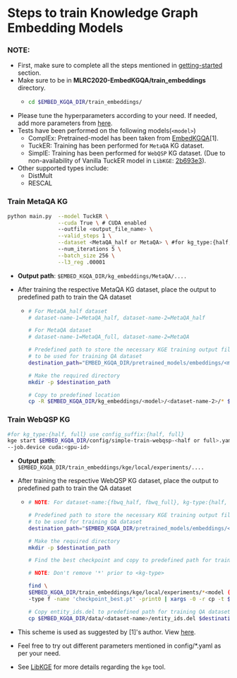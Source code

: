 # Steps to train Knowledge Graph Embedding Models 

### **NOTE:**
- First, make sure to complete all the steps mentioned in [getting-started](https://github.com/jishnujayakumar/MLRC2020-EmbedKGQA#get-started) section.
- Make sure to be in **MLRC2020-EmbedKGQA/train_embeddings** directory.
  - ```bash 
    cd $EMBED_KGQA_DIR/train_embeddings/
    ```
- Please tune the hyperparameters according to your need. If needed, add more parameters from [here](https://github.com/jishnujayakumar/MLRC2020-EmbedKGQA/blob/main/train_embeddings/main.py).
- Tests have been performed on the following models(`<model>`)
    - ComplEx: Pretrained-model has been taken from [EmbedKGQA](https://github.com/malllabiisc/EmbedKGQA#metaqa)[1].
    - TuckER: Training has been performed for `MetaQA` KG dataset.
    - SimplE: Training has been performed for `WebQSP` KG dataset. (Due to non-availability of Vanilla TuckER model in `LibKGE`: [2b693e3](https://github.com/uma-pi1/kge/tree/2b693e31c4c06c71336f1c553727419fe01d4aa6)).
- Other supported types include: 
    - DistMult
    - RESCAL  

### Train MetaQA KG

```bash
python main.py  --model TuckER \
                --cuda True \ # CUDA enabled
                --outfile <output_file_name> \
                --valid_steps 1 \
                --dataset <MetaQA_half or MetaQA> \ #for kg_type:{half, full} use dataset:{MetaQA_half, MetaQA}
                --num_iterations 5 \
                --batch_size 256 \
                --l3_reg .00001
```
- **Output path**: `$EMBED_KGQA_DIR/kg_embeddings/MetaQA/....`

- After training the respective MetaQA KG dataset, place the output to predefined path to train the QA dataset
    -   ```bash
        # For MetaQA_half dataset
        # dataset-name-1=MetaQA_half, dataset-name-2=MetaQA_half

        # For MetaQA dataset
        # dataset-name-1=MetaQA_full, dataset-name-2=MetaQA
        
        # Predefined path to store the necessary KGE training output files
        # to be used for training QA dataset
        destination_path="EMBED_KGQA_DIR/pretrained_models/embeddings/<model>_<dataset-name-1>/"
        
        # Make the required directory
        mkdir -p $destination_path
        
        # Copy to predefined location
        cp -R $EMBED_KGQA_DIR/kg_embeddings/<model>/<dataset-name-2>/* $destination_path
        ```
### Train WebQSP KG

```bash
#for kg_type:{half, full} use config_suffix:{half, full}
kge start $EMBED_KGQA_DIR/config/simple-train-webqsp-<half or full>.yaml \
--job.device cuda:<gpu-id>
```
- **Output path**: `$EMBED_KGQA_DIR/train_embeddings/kge/local/experiments/....`

- After training the respective WebQSP KG dataset, place the output to predefined path to train the QA dataset
    -   ```bash
        # NOTE: For dataset-name:{fbwq_half, fbwq_full}, kg-type:{half, full}

        # Predefined path to store the necessary KGE training output files
        # to be used for training QA dataset
        destination_path="$EMBED_KGQA_DIR/pretrained_models/embeddings/<model>_<dataset-name>/"

        # Make the required directory
        mkdir -p $destination_path

        # Find the best checkpoint and copy to predefined path for training QA dataset

        # NOTE: Don't remove '*' prior to <kg-type>

        find \
        $EMBED_KGQA_DIR/train_embeddings/kge/local/experiments/*<model (in lowercase)><kg-type> \
        -type f -name 'checkpoint_best.pt' -print0 | xargs -0 -r cp -t $destination_path

        # Copy entity_ids.del to predefined path for training QA dataset
        cp $EMBED_KGQA_DIR/data/<dataset-name>/entity_ids.del $destination_path
        ```

- This scheme is used as suggested by [1]'s author. View [here](https://github.com/malllabiisc/EmbedKGQA#webquestionssp).
- Feel free to try out different parameters mentioned in config/*.yaml as per your need.
- See [LibKGE](https://github.com/uma-pi1/kge) for more details regarding the `kge` tool.

